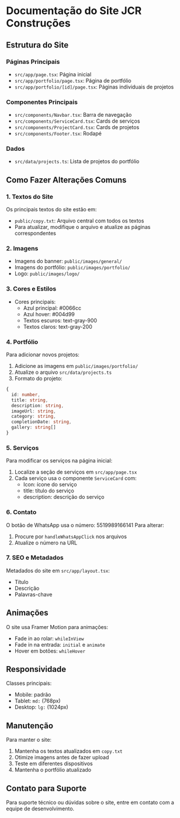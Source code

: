 # Documentação do Site JCR Construções

## Estrutura do Site

### Páginas Principais
- `src/app/page.tsx`: Página inicial
- `src/app/portfolio/page.tsx`: Página de portfólio
- `src/app/portfolio/[id]/page.tsx`: Páginas individuais de projetos

### Componentes Principais
- `src/components/Navbar.tsx`: Barra de navegação
- `src/components/ServiceCard.tsx`: Cards de serviços
- `src/components/ProjectCard.tsx`: Cards de projetos
- `src/components/Footer.tsx`: Rodapé

### Dados
- `src/data/projects.ts`: Lista de projetos do portfólio

## Como Fazer Alterações Comuns

### 1. Textos do Site
Os principais textos do site estão em:
- `public/copy.txt`: Arquivo central com todos os textos
- Para atualizar, modifique o arquivo e atualize as páginas correspondentes

### 2. Imagens
- Imagens do banner: `public/images/general/`
- Imagens do portfólio: `public/images/portfolio/`
- Logo: `public/images/logo/`

### 3. Cores e Estilos
- Cores principais:
  - Azul principal: #0066cc
  - Azul hover: #004d99
  - Textos escuros: text-gray-900
  - Textos claros: text-gray-200

### 4. Portfólio
Para adicionar novos projetos:
1. Adicione as imagens em `public/images/portfolio/`
2. Atualize o arquivo `src/data/projects.ts`
3. Formato do projeto:
```typescript
{
  id: number,
  title: string,
  description: string,
  imageUrl: string,
  category: string,
  completionDate: string,
  gallery: string[]
}
```

### 5. Serviços
Para modificar os serviços na página inicial:
1. Localize a seção de serviços em `src/app/page.tsx`
2. Cada serviço usa o componente `ServiceCard` com:
   - Icon: ícone do serviço
   - title: título do serviço
   - description: descrição do serviço

### 6. Contato
O botão de WhatsApp usa o número: 5519989166141
Para alterar:
1. Procure por `handleWhatsAppClick` nos arquivos
2. Atualize o número na URL

### 7. SEO e Metadados
Metadados do site em `src/app/layout.tsx`:
- Título
- Descrição
- Palavras-chave

## Animações
O site usa Framer Motion para animações:
- Fade in ao rolar: `whileInView`
- Fade in na entrada: `initial` e `animate`
- Hover em botões: `whileHover`

## Responsividade
Classes principais:
- Mobile: padrão
- Tablet: `md:` (768px)
- Desktop: `lg:` (1024px)

## Manutenção
Para manter o site:
1. Mantenha os textos atualizados em `copy.txt`
2. Otimize imagens antes de fazer upload
3. Teste em diferentes dispositivos
4. Mantenha o portfólio atualizado

## Contato para Suporte
Para suporte técnico ou dúvidas sobre o site, entre em contato com a equipe de desenvolvimento. 